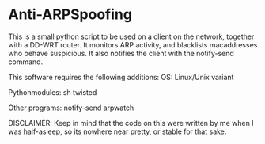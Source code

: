 Anti-ARPSpoofing
================

This is a small python script to be used on a client on the network, together with a DD-WRT router. It monitors ARP activity, and blacklists macaddresses who behave suspicious. It also notifies the client with the notify-send command. 

This software requires the following additions:
OS:
  Linux/Unix variant

Pythonmodules:
  sh
  twisted

Other programs:
  notify-send
  arpwatch

DISCLAIMER: Keep in mind that the code on this were written by me when I was half-asleep, so its nowhere near pretty, or stable for that sake.
